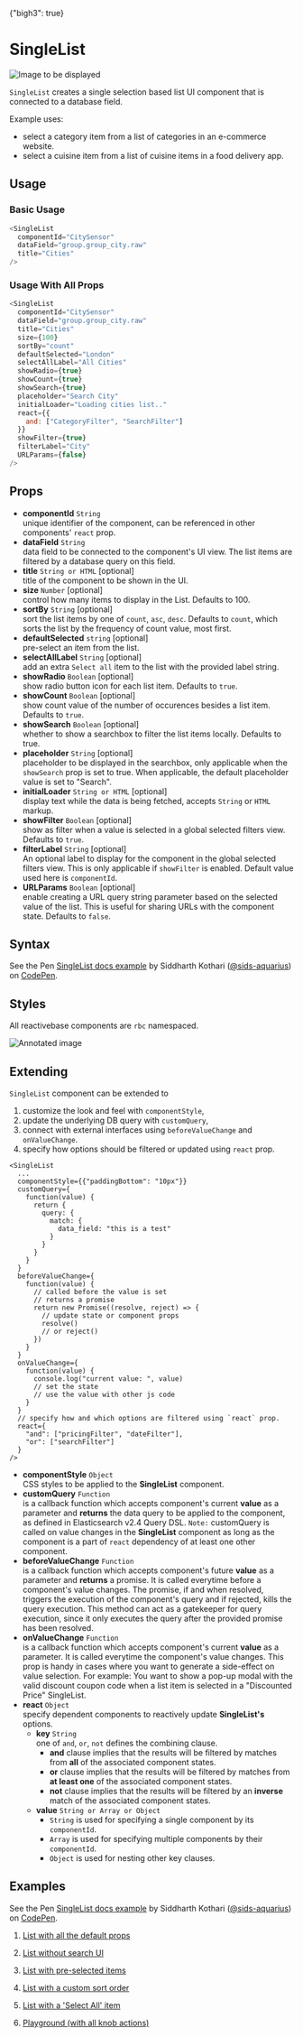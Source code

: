 {"bigh3": true}

# SingleList

![Image to be displayed](https://i.imgur.com/hFKkYws.png)

`SingleList` creates a single selection based list UI component that is connected to a database field.

Example uses:
* select a category item from a list of categories in an e-commerce website.
* select a cuisine item from a list of cuisine items in a food delivery app.

## Usage

### Basic Usage

```js
<SingleList
  componentId="CitySensor"
  dataField="group.group_city.raw"
  title="Cities"
/>
```

### Usage With All Props

```js
<SingleList
  componentId="CitySensor"
  dataField="group.group_city.raw"
  title="Cities"
  size={100}
  sortBy="count"
  defaultSelected="London"
  selectAllLabel="All Cities"
  showRadio={true}
  showCount={true}
  showSearch={true}
  placeholder="Search City"
  initialLoader="Loading cities list.."
  react={{
    and: ["CategoryFilter", "SearchFilter"]
  }}
  showFilter={true}
  filterLabel="City"
  URLParams={false}
/>
```

## Props

- **componentId** `String`  
    unique identifier of the component, can be referenced in other components' `react` prop.
- **dataField** `String`  
    data field to be connected to the component's UI view. The list items are filtered by a database query on this field.
- **title** `String or HTML` [optional]  
    title of the component to be shown in the UI.
- **size** `Number` [optional]  
    control how many items to display in the List. Defaults to 100.
- **sortBy** `String` [optional]  
    sort the list items by one of `count`, `asc`, `desc`. Defaults to `count`, which sorts the list by the frequency of count     value, most first.
- **defaultSelected** `string` [optional]  
    pre-select an item from the list.
- **selectAllLabel** `String` [optional]  
    add an extra `Select all` item to the list with the provided label string.
- **showRadio** `Boolean` [optional]  
    show radio button icon for each list item. Defaults to `true`.
- **showCount** `Boolean` [optional]  
    show count value of the number of occurences besides a list item. Defaults to `true`.
- **showSearch** `Boolean` [optional]  
    whether to show a searchbox to filter the list items locally. Defaults to true.
- **placeholder** `String` [optional]  
    placeholder to be displayed in the searchbox, only applicable when the `showSearch` prop is set to true. When applicable, the default placeholder value is set to "Search".
- **initialLoader** `String or HTML` [optional]  
    display text while the data is being fetched, accepts `String` or `HTML` markup.
- **showFilter** `Boolean` [optional]  
    show as filter when a value is selected in a global selected filters view. Defaults to `true`.
- **filterLabel** `String` [optional]  
    An optional label to display for the component in the global selected filters view. This is only applicable if `showFilter` is enabled. Default value used here is `componentId`.
- **URLParams** `Boolean` [optional]  
    enable creating a URL query string parameter based on the selected value of the list. This is useful for sharing URLs with the component state. Defaults to `false`.

## Syntax

<p data-height="500" data-theme-id="light" data-slug-hash="zdbOLE" data-default-tab="js" data-user="sids-aquarius" data-embed-version="2" data-pen-title="SingleList docs example" class="codepen">See the Pen <a href="https://codepen.io/sids-aquarius/pen/zdbOLE/">SingleList docs example</a> by Siddharth Kothari (<a href="https://codepen.io/sids-aquarius">@sids-aquarius</a>) on <a href="https://codepen.io">CodePen</a>.</p>
<script async src="https://production-assets.codepen.io/assets/embed/ei.js"></script>

## Styles

All reactivebase components are `rbc` namespaced.

![Annotated image](https://i.imgur.com/tDrawXi.png)


## Extending

`SingleList` component can be extended to
1. customize the look and feel with `componentStyle`,
2. update the underlying DB query with `customQuery`,
3. connect with external interfaces using `beforeValueChange` and `onValueChange`.
4. specify how options should be filtered or updated using `react` prop.

```
<SingleList
  ...
  componentStyle={{"paddingBottom": "10px"}}
  customQuery={
    function(value) {
      return {
        query: {
          match: {
            data_field: "this is a test"
          }
        }
      }
    }
  }
  beforeValueChange={
    function(value) {
      // called before the value is set
      // returns a promise
      return new Promise((resolve, reject) => {
        // update state or component props
        resolve()
        // or reject()
      })
    }
  }
  onValueChange={
    function(value) {
      console.log("current value: ", value)
      // set the state
      // use the value with other js code
    }
  }
  // specify how and which options are filtered using `react` prop.
  react={
    "and": ["pricingFilter", "dateFilter"],
    "or": ["searchFilter"]
  }
/>
```

- **componentStyle** `Object`  
    CSS styles to be applied to the **SingleList** component.
- **customQuery** `Function`  
    is a callback function which accepts component's current **value** as a parameter and **returns** the data query to be applied to the component, as defined in Elasticsearch v2.4 Query DSL.
    `Note:` customQuery is called on value changes in the **SingleList** component as long as the component is a part of `react` dependency of at least one other component.
- **beforeValueChange** `Function`  
    is a callback function which accepts component's future **value** as a parameter and **returns** a promise. It is called everytime before a component's value changes. The promise, if and when resolved, triggers the execution of the component's query and if rejected, kills the query execution. This method can act as a gatekeeper for query execution, since it only executes the query after the provided promise has been resolved.
- **onValueChange** `Function`  
    is a callback function which accepts component's current **value** as a parameter. It is called everytime the component's value changes. This prop is handy in cases where you want to generate a side-effect on value selection. For example: You want to show a pop-up modal with the valid discount coupon code when a list item is selected in a "Discounted Price" SingleList.
- **react** `Object`  
    specify dependent components to reactively update **SingleList's** options.
    - **key** `String`  
        one of `and`, `or`, `not` defines the combining clause.
        - **and** clause implies that the results will be filtered by matches from **all** of the associated component states.
        - **or** clause implies that the results will be filtered by matches from **at least one** of the associated component states.
        - **not** clause implies that the results will be filtered by an **inverse** match of the associated component states.
    - **value** `String or Array or Object`  
        - `String` is used for specifying a single component by its `componentId`.
        - `Array` is used for specifying multiple components by their `componentId`.
        - `Object` is used for nesting other key clauses.

## Examples

<p data-height="500" data-theme-id="light" data-slug-hash="zdbOLE" data-default-tab="result" data-user="sids-aquarius" data-embed-version="2" data-pen-title="SingleList docs example" class="codepen">See the Pen <a href="https://codepen.io/sids-aquarius/pen/zdbOLE/">SingleList docs example</a> by Siddharth Kothari (<a href="https://codepen.io/sids-aquarius">@sids-aquarius</a>) on <a href="https://codepen.io">CodePen</a>.</p>
<script async src="https://production-assets.codepen.io/assets/embed/ei.js"></script>

1. [List with all the default props](../playground/?selectedKind=map%2FSingleList&selectedStory=Basic&full=0&down=1&left=1&panelRight=0&downPanel=storybooks%2Fstorybook-addon-knobs)

2. [List without search UI](../playground/?selectedKind=map%2FSingleList&selectedStory=Without%20Search&full=0&down=1&left=1&panelRight=0&downPanel=storybooks%2Fstorybook-addon-knobs)

3. [List with pre-selected items](../playground/?selectedKind=map%2FSingleList&selectedStory=Default%20Selected&full=0&down=1&left=1&panelRight=0&downPanel=storybooks%2Fstorybook-addon-knobs)

4. [List with a custom sort order](../playground/?selectedKind=map%2FSingleList&selectedStory=Custom%20Sort&full=0&down=1&left=1&panelRight=0&downPanel=storybooks%2Fstorybook-addon-knobs)

5. [List with a 'Select All' item](../playground/?selectedKind=map%2FSingleList&selectedStory=With%20Select%20All&full=0&down=1&left=1&panelRight=0&downPanel=storybooks%2Fstorybook-addon-knobs)

6. [Playground (with all knob actions)](../playground/?knob-title=SingleList%3A%20City%20Filter&knob-size=100&knob-sortBy=count&knob-defaultSelected=San%20Francisco&knob-showCount=true&knob-showSearch=true&knob-placeholder=Search%20City&knob-selectAllLabel=All%20cities&selectedKind=map%2FSingleList&selectedStory=Playground&full=0&down=1&left=1&panelRight=0&downPanel=storybooks%2Fstorybook-addon-knobs)
